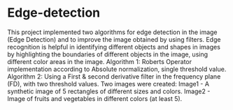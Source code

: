 # Edge-detection


This project implemented two algorithms for edge detection in the image (Edge Detection) and to improve the image obtained by using filters.
Edge recognition is helpful in identifying different objects and shapes in images by highlighting the boundaries of different objects in the image,
using different color areas in the image.
Algorithm 1: Roberts Operator implementation according to Absolute normalization, single threshold value.
Algorithm 2: Using a First & second derivative filter in the frequency plane (FD), with two threshold values.
Two images were created:
Image1 - A synthetic image of 5 rectangles of different sizes and colors.
Image2 - Image of fruits and vegetables in different colors (at least 5).
